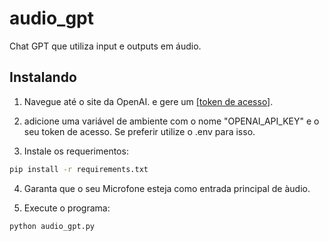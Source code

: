 # audio_gpt
Chat GPT que utiliza input e outputs em áudio.

## Instalando

1. Navegue até o site da OpenAI. e gere um [[token de acesso]](https://beta.openai.com/account/api-keys).

2. adicione uma variável de ambiente com o nome "OPENAI_API_KEY" e o seu token de acesso. Se preferir utilize o .env para isso.

3. Instale os requerimentos:
```bash
pip install -r requirements.txt
```
4. Garanta que o seu Microfone esteja como entrada principal de àudio.

5. Execute o programa:
```bash
python audio_gpt.py
```